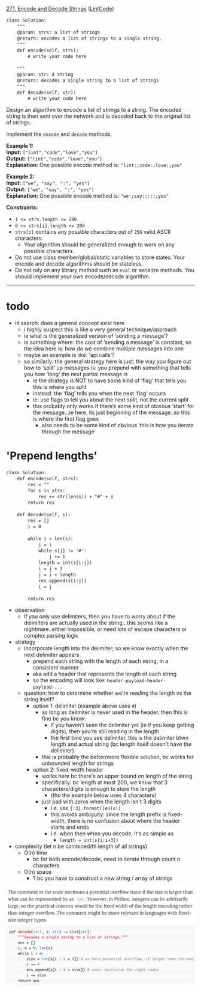 [271. Encode and Decode Strings](https://leetcode.com/problems/encode-and-decode-strings/)
([LintCode](https://www.lintcode.com/problem/659/))

```
class Solution:
    """
    @param: strs: a list of strings
    @return: encodes a list of strings to a single string.
    """
    def encode(self, strs):
        # write your code here

    """
    @param: str: A string
    @return: decodes a single string to a list of strings
    """
    def decode(self, str):
        # write your code here
```

Design an algorithm to encode a list of strings to a string. The encoded string is then sent over the network and is decoded back to the original list of strings.

Implement the `encode` and `decode` methods.

**Example 1:**  
**Input:** `["lint","code","love","you"]`  
**Output:** `["lint","code","love","you"]`  
**Explanation:** One possible encode method is: `"lint:;code:;love:;you"`  

**Example 2:**  
**Input:** `["we", "say", ":", "yes"]`  
**Output:** `["we", "say", ":", "yes"]`  
**Explanation:** One possible encode method is: `"we:;say:;:::;yes"`  

**Constraints:**
- `1 <= strs.length <= 200`
- `0 <= strs[i].length <= 200`
- `strs[i]` contains any possible characters out of `256` valid ASCII characters.
	- Your algorithm should be generalized enough to work on any possible characters.
- Do not use class member/global/static variables to store states. Your encode and decode algorithms should be stateless.
- Do not rely on any library method such as `eval` or serialize methods. You should implement your own encode/decode algorithm.

---

# todo
- lit search: does a general concept exist here
	- i highly suspect this is like a very general technique/approach
	- ie what is the generalized version of ‘sending a message’?
	- ie something where: the cost of ‘sending a message’ is constant, so the idea here is: how do we combine multiple messages into one
	- maybe an example is like: ‘api calls’?
	- so similarly: the general strategy here is just: the way you figure out how to ‘split’ up messages is: you prepend with something that tells you how ‘long’ the next partial message is
		- ie the strategy is NOT to have some kind of ‘flag’ that tells you this is where you split
		- instead: the ‘flag’ tells you when the next ‘flag’ occurs
		- ie: use flags to tell you about the next split, not the current split
		- this probably only works if there’s some kind of obvious ‘start’ for the message...ie here, its just beginning of the message..so this is where the first flag goes
			- also needs to be some kind of obvious ‘this is how you iterate through the message’






# 'Prepend lengths'
```
class Solution:
    def encode(self, strs):
        res = ""
        for s in strs:
            res += str(len(s)) + "#" + s
        return res

    def decode(self, s):
        res = []
        i = 0
        
        while i < len(s):
            j = i
            while s[j] != '#':
                j += 1
            length = int(s[i:j])
            i = j + 1
            j = i + length
            res.append(s[i:j])
            i = j
            
        return res
```


- observation
	- if you only use delimiters, then you have to worry about if the delimiters are actually used in the string...this seems like a nightmare..either impossible, or need lots of escape characters or complex parsing logic
- strategy
	- incorporate length into the delimiter; so we know exactly when the next delimiter appears
		- prepend each string with the length of each string, in a consistent manner
		- aka add a header that represents the length of each string
		- so the encoding will look like: `header-payload-header-payload-...`
	- question: how to determine whether we're reading the length vs the string itself?
		- option 1: delimiter (example above uses `#`)
			- as long as delimiter is never used in the header, then this is fine bc you know:
				- if you haven't seen the delimiter yet (ie if you keep getting digits), then you're still reading in the length
				- the first time you see delimiter, this is the delimiter btwn length and actual string (bc length itself doesn't have the delimiter)
			- this is probably the better/more flexible solution, bc works for unbounded length for strings
		- option 2: fixed-width header
			- works here bc there's an upper bound on length of the string
			- specifically: bc length at most 200, we know that 3 characters/digits is enough to store the length
				- (tho the example below uses 4 characters)
			- just pad with zeros when the length isn't 3 digits
				- i.e. use `{:3}.format(len(s))`
				- this avoids ambiguity: since the length prefix is fixed-width, there is no confusion about where the header starts and ends
				- i.e. when then when you decode, it's as simple as
					- `length = int(s[i:i+3])`
- complexity (let n be combined/ttl length of all strings)
	- O(n) time
		- bc for both encode/decode, need to iterate through count n characters
	- O(n) space
		- ? bc you have to construct a new string / array of strings





![](../!assets/attachments/Pasted%20image%2020240226141005.png)
![](../!assets/attachments/Pasted%20image%2020240226141051.png)


